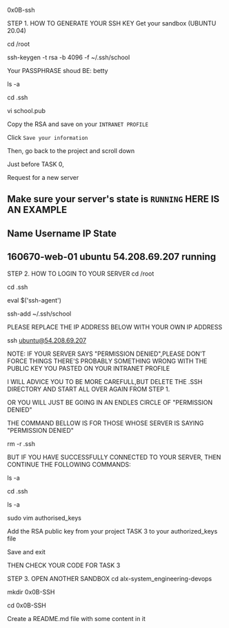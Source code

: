 0x0B-ssh

STEP 1. HOW TO GENERATE YOUR SSH KEY
Get your sandbox (UBUNTU 20.04)


cd /root

ssh-keygen -t rsa -b 4096 -f ~/.ssh/school


Your PASSPHRASE shoud BE: betty


ls -a

cd .ssh

vi  school.pub

Copy the RSA and save on your `INTRANET PROFILE`

Click `Save your information`

Then, go back to the project and scroll down

Just before TASK 0, 

Request for a new server

Make sure your server's state is `RUNNING`
HERE IS AN EXAMPLE
---
Name		Username	IP		State	
---
160670-web-01	ubuntu		54.208.69.207	running
---
STEP 2. HOW TO LOGIN TO YOUR SERVER
cd /root

cd .ssh

eval $('ssh-agent')

ssh-add ~/.ssh/school

PLEASE REPLACE THE IP ADDRESS BELOW WITH YOUR OWN IP ADDRESS

ssh ubuntu@54.208.69.207

NOTE: IF YOUR SERVER SAYS "PERMISSION DENIED",PLEASE DON'T FORCE THINGS
THERE'S PROBABLY SOMETHING WRONG WITH THE PUBLIC KEY YOU PASTED ON YOUR INTRANET PROFILE


I WILL ADVICE YOU TO BE MORE CAREFULL,BUT DELETE THE .SSH DIRECTORY AND START ALL OVER AGAIN FROM STEP 1.


OR YOU WILL JUST BE GOING IN AN ENDLES CIRCLE OF "PERMISSION DENIED"


THE COMMAND BELLOW IS FOR THOSE WHOSE SERVER IS SAYING "PERMISSION DENIED"

rm -r .ssh

BUT IF YOU HAVE SUCCESSFULLY CONNECTED TO YOUR SERVER, THEN CONTINUE THE FOLLOWING COMMANDS:

ls -a

cd .ssh

ls -a

sudo vim authorised_keys

Add the RSA public key from your project TASK 3 to your authorized_keys file

Save and exit

THEN CHECK YOUR CODE FOR TASK 3

STEP 3. OPEN ANOTHER SANDBOX
cd  alx-system_engineering-devops

mkdir 0x0B-SSH

cd 0x0B-SSH

Create a README.md file with some content in it

